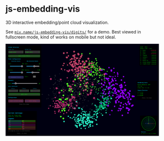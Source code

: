 # js-embedding-vis

3D interactive embedding/point cloud visualization.

See [`miv.name/js-embedding-vis/digits/`](https://miv.name/js-embedding-vis/digits/) for a demo. Best viewed in fullscreen mode, kind of works on mobile but not ideal.

[![](docs/screenshot.png)](https://miv.name/js-embedding-vis/digits/)